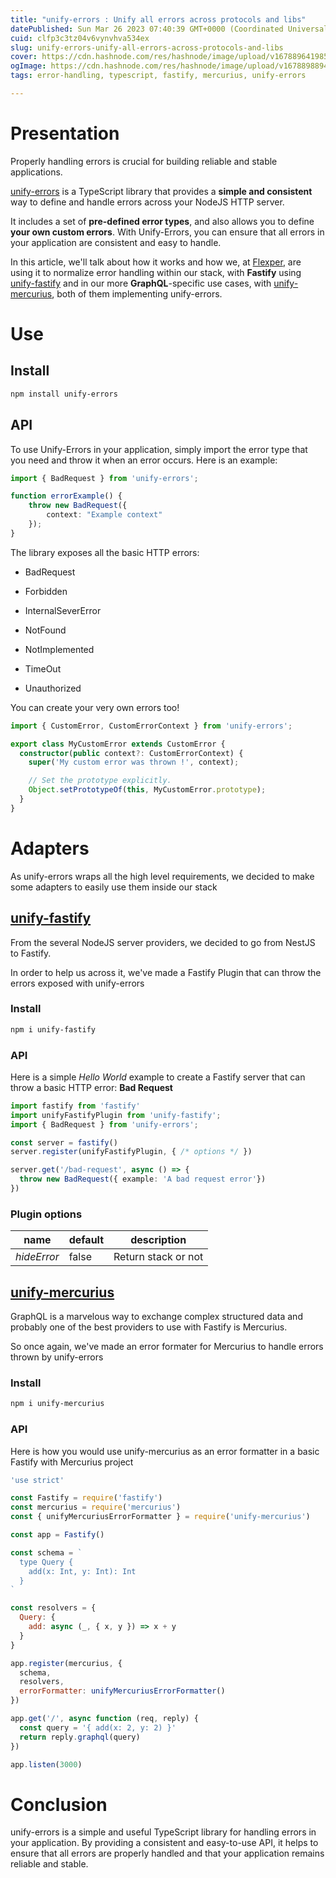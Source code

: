 ```yaml
---
title: "unify-errors : Unify all errors across protocols and libs"
datePublished: Sun Mar 26 2023 07:40:39 GMT+0000 (Coordinated Universal Time)
cuid: clfp3c3tz04v6vynvhva534ex
slug: unify-errors-unify-all-errors-across-protocols-and-libs
cover: https://cdn.hashnode.com/res/hashnode/image/upload/v1678896419851/17f7bc57-97bb-4e66-b462-b03ef5b58ba8.png
ogImage: https://cdn.hashnode.com/res/hashnode/image/upload/v1678898894985/c019ffce-e680-4192-b4db-d153bcd44aef.png
tags: error-handling, typescript, fastify, mercurius, unify-errors

---
```


# Presentation

Properly handling errors is crucial for building reliable and stable applications.

[unify-errors](https://www.npmjs.com/package/unify-errors) is a TypeScript library that provides a **simple and consistent** way to define and handle errors across your NodeJS HTTP server.

It includes a set of **pre-defined error types**, and also allows you to define **your own custom errors**. With Unify-Errors, you can ensure that all errors in your application are consistent and easy to handle.

In this article, we'll talk about how it works and how we, at [Flexper](https://flexper.hashnode.dev/), are using it to normalize error handling within our stack, with **Fastify** using [unify-fastify](https://github.com/flexper/unify-fastify) and in our more **GraphQL**\-specific use cases, with [unify-mercurius](https://github.com/flexper/unify-mercurius), both of them implementing unify-errors.

# Use

## Install

```bash
npm install unify-errors
```

## API

To use Unify-Errors in your application, simply import the error type that you need and throw it when an error occurs. Here is an example:

```typescript
import { BadRequest } from 'unify-errors';

function errorExample() {
    throw new BadRequest({
        context: "Example context"
    });
}
```

The library exposes all the basic HTTP errors:

* BadRequest
    
* Forbidden
    
* InternalSeverError
    
* NotFound
    
* NotImplemented
    
* TimeOut
    
* Unauthorized
    

You can create your very own errors too!

```typescript
import { CustomError, CustomErrorContext } from 'unify-errors';

export class MyCustomError extends CustomError {
  constructor(public context?: CustomErrorContext) {
    super('My custom error was thrown !', context);

    // Set the prototype explicitly.
    Object.setPrototypeOf(this, MyCustomError.prototype);
  }
}
```

# Adapters

As unify-errors wraps all the high level requirements, we decided to make some adapters to easily use them inside our stack

## [unify-fastify](https://github.com/flexper/unify-fastify)

From the several NodeJS server providers, we decided to go from NestJS to Fastify.

In order to help us across it, we've made a Fastify Plugin that can throw the errors exposed with unify-errors

### Install

```bash
npm i unify-fastify
```

### API

Here is a simple *Hello World* example to create a Fastify server that can throw a basic HTTP error: **Bad Request**

```typescript
import fastify from 'fastify'
import unifyFastifyPlugin from 'unify-fastify';
import { BadRequest } from 'unify-errors';

const server = fastify()
server.register(unifyFastifyPlugin, { /* options */ })

server.get('/bad-request', async () => {
  throw new BadRequest({ example: 'A bad request error'})
})
```

### Plugin options

| name | default | description |
| --- | --- | --- |
| *hideError* | false | Return stack or not |

## [unify-mercurius](https://github.com/flexper/unify-mercurius)

GraphQL is a marvelous way to exchange complex structured data and probably one of the best providers to use with Fastify is Mercurius.

So once again, we've made an error formater for Mercurius to handle errors thrown by unify-errors

### Install

```bash
npm i unify-mercurius
```

### API

Here is how you would use unify-mercurius as an error formatter in a basic Fastify with Mercurius project

```javascript
'use strict'

const Fastify = require('fastify')
const mercurius = require('mercurius')
const { unifyMercuriusErrorFormatter } = require('unify-mercurius')

const app = Fastify()

const schema = `
  type Query {
    add(x: Int, y: Int): Int
  }
`

const resolvers = {
  Query: {
    add: async (_, { x, y }) => x + y
  }
}

app.register(mercurius, {
  schema,
  resolvers,
  errorFormatter: unifyMercuriusErrorFormatter()
})

app.get('/', async function (req, reply) {
  const query = '{ add(x: 2, y: 2) }'
  return reply.graphql(query)
})

app.listen(3000)
```

# Conclusion

unify-errors is a simple and useful TypeScript library for handling errors in your application. By providing a consistent and easy-to-use API, it helps to ensure that all errors are properly handled and that your application remains reliable and stable.